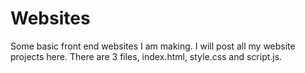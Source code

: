 # Websites
Some basic front end websites I am making. I will post all my website projects here. There are 3 files, index.html, style.css and script.js.
